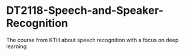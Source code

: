 # DT2118-Speech-and-Speaker-Recognition
The course from KTH about speech recognition with a focus on deep learning
